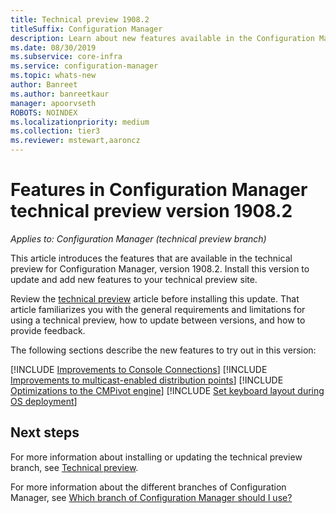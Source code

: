 ```yaml
---
title: Technical preview 1908.2
titleSuffix: Configuration Manager
description: Learn about new features available in the Configuration Manager technical preview branch version 1908.2.
ms.date: 08/30/2019
ms.subservice: core-infra
ms.service: configuration-manager
ms.topic: whats-new
author: Banreet
ms.author: banreetkaur
manager: apoorvseth
ROBOTS: NOINDEX
ms.localizationpriority: medium
ms.collection: tier3
ms.reviewer: mstewart,aaroncz 
---
```


# Features in Configuration Manager technical preview version 1908.2

*Applies to: Configuration Manager (technical preview branch)*

This article introduces the features that are available in the technical preview for Configuration Manager, version 1908.2. Install this version to update and add new features to your technical preview site.

Review the [technical preview](../technical-preview.md) article before installing this update. That article familiarizes you with the general requirements and limitations for using a technical preview, how to update between versions, and how to provide feedback.

The following sections describe the new features to try out in this version:

<!-- [!INCLUDE [Example feature name](includes/1903/1234567.md)] -->

[!INCLUDE [Improvements to Console Connections](includes/1908-2/4923997.md)]
[!INCLUDE [Improvements to multicast-enabled distribution points](includes/1908-2/3785535.md)]
[!INCLUDE [Optimizations to the CMPivot engine](includes/1908-2/3197353.md)]
[!INCLUDE [Set keyboard layout during OS deployment](includes/1908-2/5138936.md)]


<!-- ## Known issues -->

<!-- [!INCLUDE [Client health dashboard](includes/1903/known-issue-health.md)] -->

## Next steps

For more information about installing or updating the technical preview branch, see [Technical preview](../technical-preview.md).

For more information about the different branches of Configuration Manager, see [Which branch of Configuration Manager should I use?](../../understand/which-branch-should-i-use.md)

